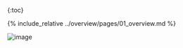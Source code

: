 {:toc}

{% include_relative ../overview/pages/01_overview.md %}

![image](overview/static/images/image1.png)
